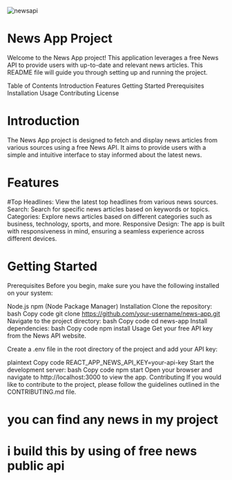 ![newsapi](https://github.com/yonas-fsaha/news-api-with-nodejs/assets/104067688/eb911bf6-821c-454b-ac92-35bdae2046d1)
# News App Project
Welcome to the News App project! This application leverages a free News API to provide users with up-to-date and relevant news articles. This README file will guide you through setting up and running the project.

Table of Contents
Introduction
Features
Getting Started
Prerequisites
Installation
Usage
Contributing
License
# Introduction
The News App project is designed to fetch and display news articles from various sources using a free News API. It aims to provide users with a simple and intuitive interface to stay informed about the latest news.

# Features
#Top Headlines: View the latest top headlines from various news sources.
Search: Search for specific news articles based on keywords or topics.
Categories: Explore news articles based on different categories such as business, technology, sports, and more.
Responsive Design: The app is built with responsiveness in mind, ensuring a seamless experience across different devices.

# Getting Started
Prerequisites
Before you begin, make sure you have the following installed on your system:

Node.js
npm (Node Package Manager)
Installation
Clone the repository:
bash
Copy code
git clone https://github.com/your-username/news-app.git
Navigate to the project directory:
bash
Copy code
cd news-app
Install dependencies:
bash
Copy code
npm install
Usage
Get your free API key from the News API website.

Create a .env file in the root directory of the project and add your API key:

plaintext
Copy code
REACT_APP_NEWS_API_KEY=your-api-key
Start the development server:
bash
Copy code
npm start
Open your browser and navigate to http://localhost:3000 to view the app.
Contributing
If you would like to contribute to the project, please follow the guidelines outlined in the CONTRIBUTING.md file.

# you can find any news in my project
# i build this by using of free news public api

